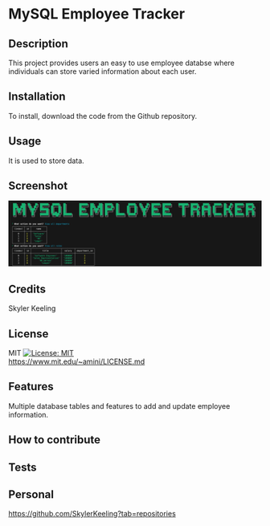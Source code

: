 # MySQL Employee Tracker

## Description

This project provides users an easy to use employee databse where individuals can store varied information about each user.

## Installation

To install, download the code from the Github repository.

## Usage

It is used to store data.

## Screenshot

![alt text](assets/Screen%20Shot%202023-09-11%20at%204.17.34%20PM.png)

## Credits

Skyler Keeling

## License

MIT
[![License: MIT](https://img.shields.io/badge/License-MIT-yellow.svg)](https://opensource.org/licenses/MIT)
<br>
https://www.mit.edu/~amini/LICENSE.md

## Features

Multiple database tables and features to add and update employee information.

## How to contribute

## Tests

## Personal

https://github.com/SkylerKeeling?tab=repositories
